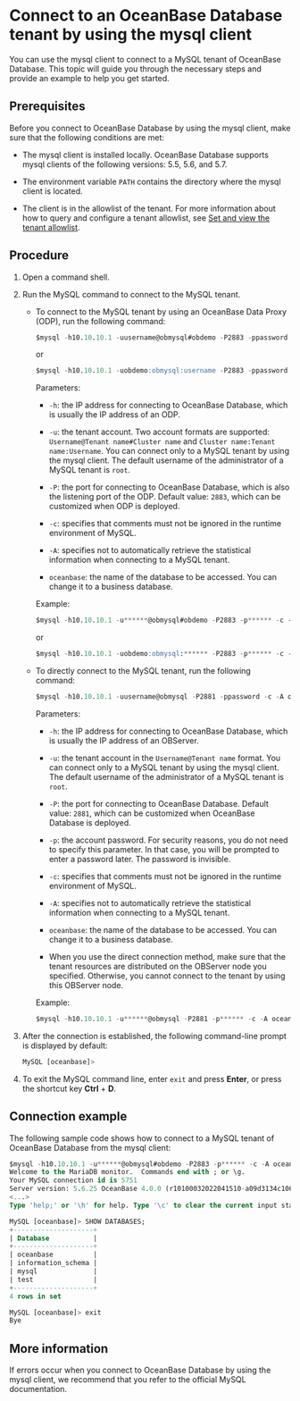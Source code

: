 # Connect to an OceanBase Database tenant by using the mysql client

You can use the mysql client to connect to a MySQL tenant of OceanBase Database. This topic will guide you through the necessary steps and provide an example to help you get started.

## Prerequisites

Before you connect to OceanBase Database by using the mysql client, make sure that the following conditions are met:

* The mysql client is installed locally. OceanBase Database supports mysql clients of the following versions: 5.5, 5.6, and 5.7. 

* The environment variable `PATH` contains the directory where the mysql client is located. 

* The client is in the allowlist of the tenant. For more information about how to query and configure a tenant allowlist, see [Set and view the tenant allowlist](../../../700.reference/200.administrator-guide/200.basic-database-management/400.manage-tenants/1000.configure-and-view-the-tenant-whitelist.md). 

## Procedure

1. Open a command shell. 

2. Run the MySQL command to connect to the MySQL tenant. 

   * To connect to the MySQL tenant by using an OceanBase Data Proxy (ODP), run the following command:

      ```sql
      $mysql -h10.10.10.1 -uusername@obmysql#obdemo -P2883 -ppassword -c -A oceanbase
      ```

      or

      ```sql
      $mysql -h10.10.10.1 -uobdemo:obmysql:username -P2883 -ppassword -c -A oceanbase
      ```

      Parameters:

      * `-h`: the IP address for connecting to OceanBase Database, which is usually the IP address of an ODP. 

      * `-u`: the tenant account. Two account formats are supported: `Username@Tenant name#Cluster name` and `Cluster name:Tenant name:Username`. You can connect only to a MySQL tenant by using the mysql client. The default username of the administrator of a MySQL tenant is `root`. 

      * `-P`: the port for connecting to OceanBase Database, which is also the listening port of the ODP. Default value: `2883`, which can be customized when ODP is deployed. 

      * `-c`: specifies that comments must not be ignored in the runtime environment of MySQL. 

      * `-A`: specifies not to automatically retrieve the statistical information when connecting to a MySQL tenant. 

      * `oceanbase`: the name of the database to be accessed. You can change it to a business database. 

      Example:

      ```sql
      $mysql -h10.10.10.1 -u******@obmysql#obdemo -P2883 -p****** -c -A oceanbase
      ```

      or

      ```sql
      $mysql -h10.10.10.1 -uobdemo:obmysql:****** -P2883 -p****** -c -A oceanbase
      ```

   * To directly connect to the MySQL tenant, run the following command:

      ```sql
      $mysql -h10.10.10.1 -uusername@obmysql -P2881 -ppassword -c -A oceanbase
      ```

      Parameters:

      * `-h`: the IP address for connecting to OceanBase Database, which is usually the IP address of an OBServer. 

      * `-u`: the tenant account in the `Username@Tenant name` format. You can connect only to a MySQL tenant by using the mysql client. The default username of the administrator of a MySQL tenant is `root`. 

      * `-P`: the port for connecting to OceanBase Database. Default value: `2881`, which can be customized when OceanBase Database is deployed. 

      * `-p`: the account password. For security reasons, you do not need to specify this parameter. In that case, you will be prompted to enter a password later. The password is invisible. 

      * `-c`: specifies that comments must not be ignored in the runtime environment of MySQL. 

      * `-A`: specifies not to automatically retrieve the statistical information when connecting to a MySQL tenant. 

      * `oceanbase`: the name of the database to be accessed. You can change it to a business database. 

      * When you use the direct connection method, make sure that the tenant resources are distributed on the OBServer node you specified. Otherwise, you cannot connect to the tenant by using this OBServer node. 

      Example:

      ```sql
      $mysql -h10.10.10.1 -u******@obmysql -P2881 -p****** -c -A oceanbase
      ```

3. After the connection is established, the following command-line prompt is displayed by default: 

   ```sql
   MySQL [oceanbase]>
   ```

4. To exit the MySQL command line, enter `exit` and press **Enter**, or press the shortcut key **Ctrl** + **D**. 

## Connection example

The following sample code shows how to connect to a MySQL tenant of OceanBase Database from the mysql client: 

```sql
$mysql -h10.10.10.1 -u******@obmysql#obdemo -P2883 -p****** -c -A oceanbase
Welcome to the MariaDB monitor.  Commands end with ; or \g.
Your MySQL connection id is 5751
Server version: 5.6.25 OceanBase 4.0.0 (r10100032022041510-a09d3134c10665f03fd56d7f8bdd413b2b771977) (Built Apr 15 2022 02:16:22)
<...>
Type 'help;' or '\h' for help. Type '\c' to clear the current input statement.

MySQL [oceanbase]> SHOW DATABASES;
+--------------------+
| Database           |
+--------------------+
| oceanbase          |
| information_schema |
| mysql              |
| test               |
+--------------------+
4 rows in set

MySQL [oceanbase]> exit
Bye
```

## More information

If errors occur when you connect to OceanBase Database by using the mysql client, we recommend that you refer to the official MySQL documentation. 
